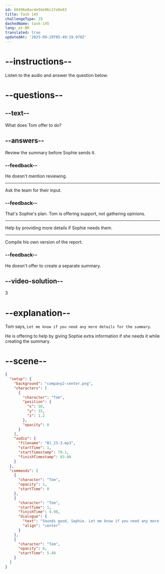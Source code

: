 ```yaml
---
id: 68496e0acde9de96c1fe8e63
title: Task 145
challengeType: 19
dashedName: task-145
lang: pt-BR
translated: true
updatedAt: '2025-09-29T05:49:19.978Z'
---
```


<!-- (audio) Tom: Sounds good, Sophie. Let me know if you need any more details for the summary. -->

# --instructions--

Listen to the audio and answer the question below.

# --questions--

## --text--

What does Tom offer to do?

## --answers--

Review the summary before Sophie sends it.

### --feedback--

He doesn't mention reviewing.

---

Ask the team for their input.

### --feedback--

That's Sophie's plan. Tom is offering support, not gathering opinions.

---

Help by providing more details if Sophie needs them.

---

Compile his own version of the report.

### --feedback--

He doesn't offer to create a separate summary.

## --video-solution--

3

# --explanation--

Tom says, `Let me know if you need any more details for the summary`.

He is offering to help by giving Sophie extra information if she needs it while creating the summary.

# --scene--

```json
{
  "setup": {
    "background": "company2-center.png",
    "characters": [
      {
        "character": "Tom",
        "position": {
          "x": 50,
          "y": 15,
          "z": 1.2
        },
        "opacity": 0
      }
    ],
    "audio": {
      "filename": "B1_23-3.mp3",
      "startTime": 1,
      "startTimestamp": 79.1,
      "finishTimestamp": 83.08
    }
  },
  "commands": [
    {
      "character": "Tom",
      "opacity": 1,
      "startTime": 0
    },
    {
      "character": "Tom",
      "startTime": 1,
      "finishTime": 4.98,
      "dialogue": {
        "text": "Sounds good, Sophie. Let me know if you need any more details for the summary.",
        "align": "center"
      }
    },
    {
      "character": "Tom",
      "opacity": 0,
      "startTime": 5.48
    }
  ]
}
```
